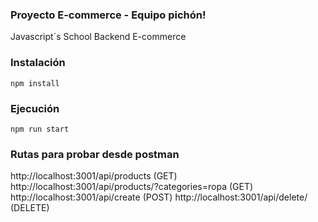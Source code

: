 ### Proyecto E-commerce - Equipo pichón!

Javascript´s School
Backend
E-commerce

### Instalación
```
npm install
```

### Ejecución
```
npm run start
```

### Rutas para probar desde postman

http://localhost:3001/api/products (GET)
http://localhost:3001/api/products/?categories=ropa (GET)
http://localhost:3001/api/create (POST)
http://localhost:3001/api/delete/<id> (DELETE)
